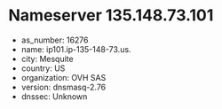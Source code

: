 # Nameserver 135.148.73.101

* as_number: 16276
* name: ip101.ip-135-148-73.us.
* city: Mesquite
* country: US
* organization: OVH SAS
* version: dnsmasq-2.76
* dnssec: Unknown
